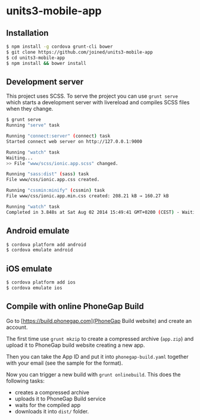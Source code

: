 units3-mobile-app
=====================

## Installation

```bash
$ npm install -g cordova grunt-cli bower
$ git clone https://github.com/joined/units3-mobile-app
$ cd units3-mobile-app
$ npm install && bower install
```

## Development server

This project uses SCSS. To serve the project you can use `grunt serve` which starts a development server
with livereload and compiles SCSS files when they change.

```bash
$ grunt serve
Running "serve" task

Running "connect:server" (connect) task
Started connect web server on http://127.0.0.1:9000

Running "watch" task
Waiting...
>> File "www/scss/ionic.app.scss" changed.

Running "sass:dist" (sass) task
File www/css/ionic.app.css created.

Running "cssmin:minify" (cssmin) task
File www/css/ionic.app.min.css created: 208.21 kB → 160.27 kB

Running "watch" task
Completed in 3.848s at Sat Aug 02 2014 15:49:41 GMT+0200 (CEST) - Waiting...
```

## Android emulate

```bash
$ cordova platform add android
$ cordova emulate android
```

## iOS emulate

```bash
$ cordova platform add ios
$ cordova emulate ios
```

## Compile with online PhoneGap Build

Go to [https://build.phonegap.com](PhoneGap Build website) and create an account.

The first time use `grunt mkzip` to create a compressed archive (`app.zip`) and upload it to PhoneGap build website
creating a new app.

Then you can take the App ID and put it into `phonegap-build.yaml` together with your email (see the sample for the format).

Now you can trigger a new build with `grunt onlinebuild`. This does the following tasks:

+ creates a compressed archive
+ uploads it to PhoneGap Build service
+ waits for the compiled app
+ downloads it into `dist/` folder.